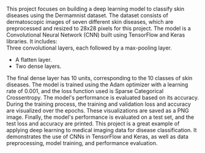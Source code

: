 This project focuses on building a deep learning model to classify skin diseases using the Dermamnist dataset.
The dataset consists of dermatoscopic images of seven different skin diseases, which are preprocessed and resized to 28x28 pixels for this project.
The model is a Convolutional Neural Network (CNN) built using TensorFlow and Keras libraries. It includes:  
Three convolutional layers, each followed by a max-pooling layer.
- A flatten layer.
- Two dense layers.
  
The final dense layer has 10 units, corresponding to the 10 classes of skin diseases.
The model is trained using the Adam optimizer with a learning rate of 0.001, and the loss function used is Sparse Categorical Crossentropy. The model's performance is evaluated based on its accuracy.  During the training process, the training and validation loss and accuracy are visualized over the epochs. These visualizations are saved as a PNG image. Finally, the model's performance is evaluated on a test set, and the test loss and accuracy are printed.  This project is a great example of applying deep learning to medical imaging data for disease classification. It demonstrates the use of CNNs in TensorFlow and Keras, as well as data preprocessing, model training, and performance evaluation.
